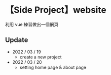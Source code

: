 # 【Side Project】website

利用 vue 練習做出一個網頁

## Update
- 2022 / 03 / 19
  - create a new project
- 2022 / 03 / 20
  - setting home page & about page
